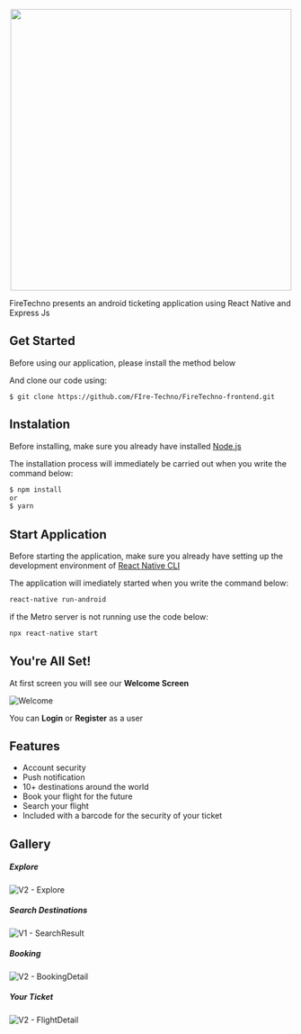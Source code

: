 <p align="center">
  <img src="https://user-images.githubusercontent.com/70737408/100704735-91fa8900-33d8-11eb-8a7e-927eca2c5c61.jpg" width="500" height="500">
</p>

FireTechno presents an android ticketing application using React Native and Express Js

## Get Started
Before using our application, please install the method below

And clone our code using:
```git
$ git clone https://github.com/FIre-Techno/FireTechno-frontend.git
```

## Instalation
Before installing, make sure you already have installed [Node.js](https://nodejs.org/en/)

The installation process will immediately be carried out when you write the command below:
```bash
$ npm install
or
$ yarn
```

## Start Application
Before starting the application, make sure you already have setting up the development environment of [React Native CLI](https://reactnative.dev/docs/environment-setup)

The application will imediately started when you write the command below:
```bash
react-native run-android
```

if the Metro server is not running use the code below:
```bash
npx react-native start
```

## You're All Set!
At first screen you will see our **Welcome Screen**

![Welcome](https://user-images.githubusercontent.com/70737408/100713130-61b9e700-33e6-11eb-9842-21100f9547ef.png)

You can **Login** or **Register** as a user

## Features
  * Account security
  * Push notification
  * 10+ destinations around the world
  * Book your flight for the future
  * Search your flight
  * Included with a barcode for the security of your ticket
  
## Gallery

##### Explore
![V2  - Explore](https://user-images.githubusercontent.com/70737408/100713959-b0b44c00-33e7-11eb-9689-0bd1ab5f7b0c.png)

##### Search Destinations
![V1  - SearchResult](https://user-images.githubusercontent.com/70737408/100713965-b316a600-33e7-11eb-84b6-7b373a9eb0b0.png)

##### Booking
![V2  - BookingDetail](https://user-images.githubusercontent.com/70737408/100713971-b4e06980-33e7-11eb-9178-f1043e7e667c.png)

##### Your Ticket
![V2  - FlightDetail](https://user-images.githubusercontent.com/70737408/100713977-b6aa2d00-33e7-11eb-9aa1-d7823269b632.png)
